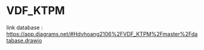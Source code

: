 # VDF_KTPM
link database : https://app.diagrams.net/#Hdvhoang2106%2FVDF_KTPM%2Fmaster%2Fdatabase.drawio
